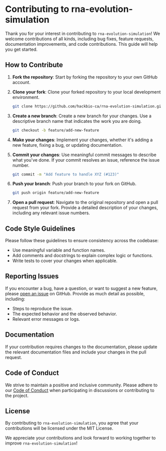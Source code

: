 # Contributing to rna-evolution-simulation

Thank you for your interest in contributing to `rna-evolution-simulation`! We welcome contributions of all kinds, including bug fixes, feature requests, documentation improvements, and code contributions. This guide will help you get started.

## How to Contribute

1. **Fork the repository**: Start by forking the repository to your own GitHub account.

2. **Clone your fork**: Clone your forked repository to your local development environment.

    ```bash
    git clone https://github.com/hackbio-ca/rna-evolution-simulation.git
    ```

3. **Create a new branch**: Create a new branch for your changes. Use a descriptive branch name that indicates the work you are doing.

    ```bash
    git checkout -b feature/add-new-feature
    ```

4. **Make your changes**: Implement your changes, whether it's adding a new feature, fixing a bug, or updating documentation.

5. **Commit your changes**: Use meaningful commit messages to describe what you've done. If your commit resolves an issue, reference the issue number.

    ```bash
    git commit -m "Add feature to handle XYZ (#123)"
    ```

6. **Push your branch**: Push your branch to your fork on GitHub.

    ```bash
    git push origin feature/add-new-feature
    ```

7. **Open a pull request**: Navigate to the original repository and open a pull request from your fork. Provide a detailed description of your changes, including any relevant issue numbers.

## Code Style Guidelines

Please follow these guidelines to ensure consistency across the codebase:

- Use meaningful variable and function names.
- Add comments and docstrings to explain complex logic or functions.
- Write tests to cover your changes when applicable.

## Reporting Issues

If you encounter a bug, have a question, or want to suggest a new feature, please [open an issue](https://github.com/hackbio-ca/rna-evolution-simulation/issues) on GitHub. Provide as much detail as possible, including:

- Steps to reproduce the issue.
- The expected behavior and the observed behavior.
- Relevant error messages or logs.

## Documentation

If your contribution requires changes to the documentation, please update the relevant documentation files and include your changes in the pull request.

## Code of Conduct

We strive to maintain a positive and inclusive community. Please adhere to our [Code of Conduct](CODE_OF_CONDUCT.md) when participating in discussions or contributing to the project.

## License

By contributing to `rna-evolution-simulation`, you agree that your contributions will be licensed under the MIT License.

We appreciate your contributions and look forward to working together to improve `rna-evolution-simulation`!
